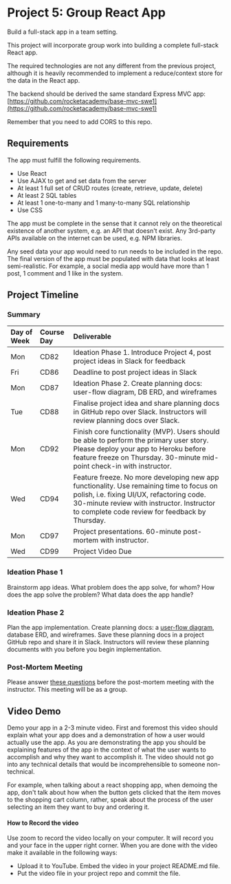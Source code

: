 # Project 5: Group React App

Build a full-stack app in a team setting.

This project will incorporate group work into building a complete full-stack React app.

The required technologies are not any different from the previous project, although it is heavily recommended to implement a reduce/context store for the data in the React app.

The backend should be derived the same standard Express MVC  app: [https://github.com/rocketacademy/base-mvc-swe1](https://github.com/rocketacademy/base-mvc-swe1)

Remember that you need to add CORS to this repo.

## Requirements

The app must fulfill the following requirements.

* Use React
* Use AJAX to get and set data from the server
* At least 1 full set of CRUD routes \(create, retrieve, update, delete\)
* At least 2 SQL tables
* At least 1 one-to-many and 1 many-to-many SQL relationship
* Use CSS

The app must be complete in the sense that it cannot rely on the theoretical existence of another system, e.g. an API that doesn't exist. Any 3rd-party APIs available on the internet can be used, e.g. NPM libraries.

Any seed data your app would need to run needs to be included in the repo. The final version of the app must be populated with data that looks at least semi-realistic. For example, a social media app would have more than 1 post, 1 comment and 1 like in the system.

## Project Timeline

### Summary

| Day of Week | Course Day | Deliverable |
| :--- | :--- | :--- |
| Mon | CD82 | Ideation Phase 1. Introduce Project 4, post project ideas in Slack for feedback |
| Fri | CD86 | Deadline to post project ideas in Slack |
| Mon | CD87 | Ideation Phase 2. Create planning docs: user-flow diagram, DB ERD, and wireframes |
| Tue | CD88 | Finalise project idea and share planning docs in GitHub repo over Slack. Instructors will review planning docs over Slack. |
| Mon | CD92 | Finish core functionality \(MVP\). Users should be able to perform the primary user story. Please deploy your app to Heroku before feature freeze on Thursday. 30-minute mid-point check-in with instructor. |
| Wed | CD94 | Feature freeze. No more developing new app functionality. Use remaining time to focus on polish, i.e. fixing UI/UX, refactoring code. 30-minute review with instructor. Instructor to complete code review for feedback by Thursday. |
| Mon | CD97 | Project presentations. 60-minute post-mortem with instructor. |
| Wed | CD99 | Project Video Due |

### Ideation Phase 1

Brainstorm app ideas. What problem does the app solve, for whom? How does the app solve the problem? What data does the app handle?

### Ideation Phase 2

Plan the app implementation. Create planning docs: a [user-flow diagram](https://careerfoundry.com/en/blog/ux-design/what-are-user-flows/), database ERD, and wireframes. Save these planning docs in a project GitHub repo and share it in Slack. Instructors will review these planning documents with you before you begin implementation.

### Post-Mortem Meeting

Please answer [these questions](../course-logistics/course-methodology.md#instructor-code-review) before the post-mortem meeting with the instructor. This meeting will be as a group.

## Video Demo

Demo your app in a 2-3 minute video. First and foremost this video should explain what your app does and a demonstration of how a user would actually use the app. As you are demonstrating the app you should be explaining features of the app in the context of what the user wants to accomplish and why they want to accomplish it. The video should not go into any technical details that would be incomprehensible to someone non-technical.

For example, when talking about a react shopping app, when demoing the app, don't talk about how when the button gets clicked that the item moves to the shopping cart column, rather, speak about the process of the user selecting an item they want to buy and ordering it.

#### How to Record the video

Use zoom to record the video locally on your computer. It will record you and your face in the upper right corner. When you are done with the video make it available in the following ways:

* Upload it to YouTube. Embed the video in your project README.md file.
* Put the video file in your project repo and commit the file.

